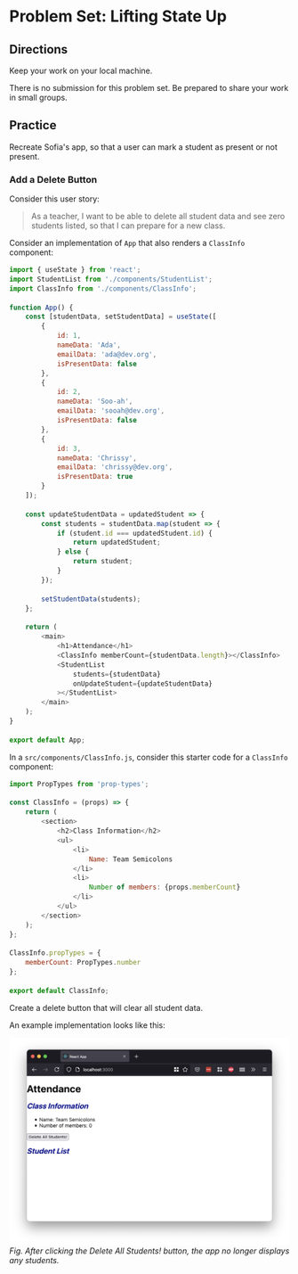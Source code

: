 # Problem Set: Lifting State Up

## Directions

Keep your work on your local machine.

There is no submission for this problem set. Be prepared to share your work in small groups.

## Practice

Recreate Sofia's app, so that a user can mark a student as present or not present.

### Add a Delete Button

Consider this user story:

> As a teacher, I want to be able to delete all student data and see zero students listed, so that I can prepare for a new class.

Consider an implementation of `App` that also renders a `ClassInfo` component:

<!-- prettier-ignore-start -->
```js
import { useState } from 'react';
import StudentList from './components/StudentList';
import ClassInfo from './components/ClassInfo';

function App() {
    const [studentData, setStudentData] = useState([
        {
            id: 1,
            nameData: 'Ada',
            emailData: 'ada@dev.org',
            isPresentData: false
        },
        {
            id: 2,
            nameData: 'Soo-ah',
            emailData: 'sooah@dev.org',
            isPresentData: false
        },
        {
            id: 3,
            nameData: 'Chrissy',
            emailData: 'chrissy@dev.org',
            isPresentData: true
        }
    ]);

    const updateStudentData = updatedStudent => {
        const students = studentData.map(student => {
            if (student.id === updatedStudent.id) {
                return updatedStudent;
            } else {
                return student;
            }
        });

        setStudentData(students);
    };

    return (
        <main>
            <h1>Attendance</h1>
            <ClassInfo memberCount={studentData.length}></ClassInfo>
            <StudentList
                students={studentData}
                onUpdateStudent={updateStudentData}
            ></StudentList>
        </main>
    );
}

export default App;
```
<!-- prettier-ignore-end -->

In a `src/components/ClassInfo.js`, consider this starter code for a `ClassInfo` component:

<!-- prettier-ignore-start -->
```js
import PropTypes from 'prop-types';

const ClassInfo = (props) => {
    return (
        <section>
            <h2>Class Information</h2>
            <ul>
                <li>
                    Name: Team Semicolons
                </li>
                <li>
                    Number of members: {props.memberCount}
                </li>
            </ul>
        </section>
    );
};

ClassInfo.propTypes = {
    memberCount: PropTypes.number
};

export default ClassInfo;
```
<!-- prettier-ignore-end -->

Create a delete button that will clear all student data.

An example implementation looks like this:

![Web browser displaying Sofia's attendance app, displaying the following output: the heading Attendance; the sub-heading Class Information; a bulleted list showing Name: Team Semicolons, and Number of members: 0; a button labelled Delete All Students!; and the sub-heading Student List with no students listed.](../assets/lifting-state-up_problem-set-lifting-state-up_delete-example.png)  
_Fig. After clicking the Delete All Students! button, the app no longer displays any students._
